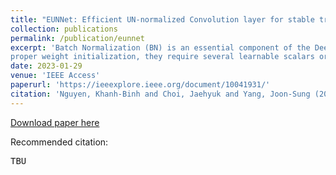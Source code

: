 ```yaml
---
title: "EUNNet: Efficient UN-normalized Convolution layer for stable training of Deep Residual Networks without Batch Normalization layer"
collection: publications
permalink: /publication/eunnet
excerpt: 'Batch Normalization (BN) is an essential component of the Deep Neural Networks (DNNs) architectures. It helps improve stability, convergence, and  generalization. However, studies are showing that BN might introduce several concerns. Although there are methods for training DNNs without BN using
proper weight initialization, they require several learnable scalars or accurate fine-tuning to the training hyperparameters. As a result, in this study, we aim to stabilize the training process of un-normalized networks without using proper weight initialization and to minimize the hyperparameters fine-tuning step. We propose EUNConv, an Efficient UN-normalized Convolutional layer, which helps train un-normalized Deep Residual Networks (ResNets) by using hyperparameters of the normalized networks. Furthermore, we introduce Efficient UN-normalized Neural Network (EUNNet), which replaces all of the conventional convolutional layers of ResNets with our proposed EUNConv. Experimental results show that the proposed EUNNet achieves the same or even better performance than previous methods in various tasks: image recognition, object detection, and segmentation. In particular, EUNNet requires less fine-tuning and less sensitivity to hyperparameters than previous methods.'
date: 2023-01-29
venue: 'IEEE Access'
paperurl: 'https://ieeexplore.ieee.org/document/10041931/'
citation: 'Nguyen, Khanh-Binh and Choi, Jaehyuk and Yang, Joon-Sung (2023). &quot;EUNNet: Efficient UN-normalized Convolution layer for stable training of Deep Residual Networks without Batch Normalization layer.&quot; <i>IEEE Access</i>. 10.'
---
```


[Download paper here](https://ieeexplore.ieee.org/document/10041931/)

Recommended citation:
<pre>
TBU
</pre>
